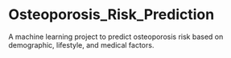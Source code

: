 # Osteoporosis_Risk_Prediction
A machine learning project to predict osteoporosis risk based on demographic, lifestyle, and medical factors.
